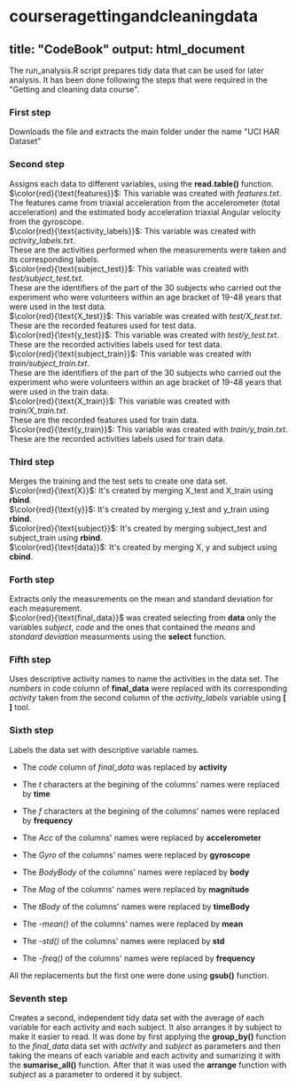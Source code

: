 # courseragettingandcleaningdata
title: "CodeBook"
output: html_document
---

The run_analysis.R script prepares tidy data that can be used for later analysis. It has been done following the steps that were required in the "Getting and cleaning data course".

### **First step**  
Downloads the file and extracts the main folder under the name "UCI HAR Dataset"

### **Second step**  
Assigns each data to different variables, using the **read.table()** function.  
   $\color{red}{\text{features}}$: This variable was created with *features.txt*.  
The features came from triaxial acceleration from the accelerometer (total acceleration) and the estimated body acceleration triaxial Angular velocity from the gyroscope.  
   $\color{red}{\text{activity_labels}}$: This variable was created with *activity_labels.txt*.  
These are the activities performed when the measurements were taken and its corresponding labels.  
   $\color{red}{\text{subject_test}}$: This variable was created with *test/subject_test.txt*.   
These are the identifiers of the part of the 30 subjects who carried out the experiment who were volunteers within an age bracket of 19-48 years that were used in the test data.  
   $\color{red}{\text{X_test}}$: This variable was created with *test/X_test.txt*.   
These are the recorded features used for test data.  
   $\color{red}{\text{y_test}}$: This variable was created with *test/y_test.txt*.   
These are the recorded activities labels used for test data.  
   $\color{red}{\text{subject_train}}$: This variable was created with *train/subject_train.txt*.   
These are the identifiers of the part of the 30 subjects who carried out the experiment who were volunteers within an age bracket of 19-48 years that were used in the train data.  
   $\color{red}{\text{X_train}}$: This variable was created with *train/X_train.txt*.   
These are the recorded features used for train data.  
   $\color{red}{\text{y_train}}$: This variable was created with *train/y_train.txt*.   
These are the recorded activities labels used for train data. 

### **Third step**  
Merges the training and the test sets to create one data set.  
$\color{red}{\text{X}}$: It's created by merging X_test and X_train using **rbind**.  
$\color{red}{\text{y}}$: It's created by merging y_test and y_train using **rbind**.  
$\color{red}{\text{subject}}$: It's created by merging subject_test and subject_train using **rbind**.  
$\color{red}{\text{data}}$: It's created by merging X, y and subject using **cbind**.  

### **Forth step**  
Extracts only the measurements on the mean and standard deviation for each measurement.  
$\color{red}{\text{final_data}}$ was created selecting from **data** only the variables *subject*, *code* and the ones that contained the *means* and *standard deviation* measurments using the  **select** function.  

### **Fifth step**  
Uses descriptive activity names to name the activities in the data set.
The *numbers* in code column of **final_data** were replaced with its corresponding *activity* taken from the second column of the *activity_labels* variable using **[ ]** tool.  

### **Sixth step**  
Labels the data set with descriptive variable names.  

*  The *code* column of *final_data* was replaced by **activity**  

*  The *t* characters at the begining of the columns' names were replaced by **time**  

*  The *f* characters at the begining of the columns' names were replaced by **frequency**  

*  The *Acc* of the columns' names were replaced by **accelerometer**  

*  The *Gyro* of the columns' names were replaced by **gyroscope**  

*  The *BodyBody* of the columns' names were replaced by **body**  

*  The *Mag* of the columns' names were replaced by **magnitude**  

*  The *tBody* of the columns' names were replaced by **timeBody**  

*  The *-mean()* of the columns' names were replaced by **mean**  

*  The *-std()* of the columns' names were replaced by **std**  

*  The *-freq()* of the columns' names were replaced by **frequency**  

All the replacements but the first one were done using **gsub()** function.  


### **Seventh step**  
Creates a second, independent tidy data set with the average of each variable for each activity and each subject. It also arranges it by subject to make it easier to read.
It was done by first applying the **group_by()** function to the *final_data* data set with *activity* and *subject* as parameters and then taking the means of each variable and each activity and sumarizing it with the **sumarise_all()** function. After that it was used the **arrange** function with *subject* as a parameter to ordered it by subject.  
